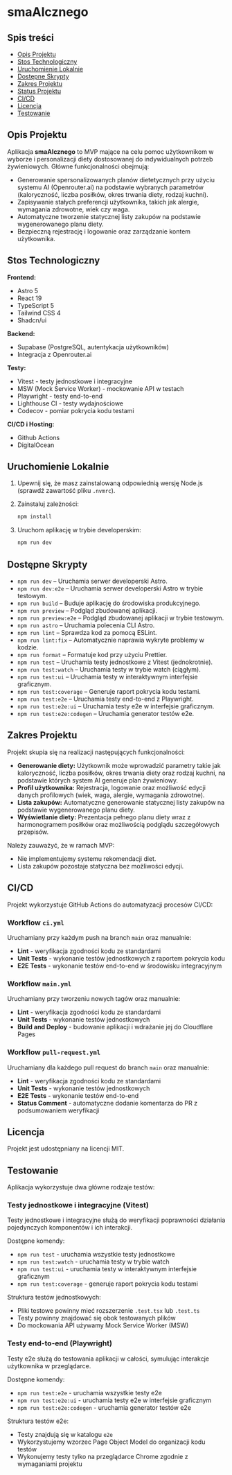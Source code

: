 # smaAIcznego

## Spis treści

- [Opis Projektu](#opis-projektu)
- [Stos Technologiczny](#stos-technologiczny)
- [Uruchomienie Lokalnie](#uruchomienie-lokalnie)
- [Dostępne Skrypty](#dostępne-skrypty)
- [Zakres Projektu](#zakres-projektu)
- [Status Projektu](#status-projektu)
- [CI/CD](#cicd)
- [Licencja](#licencja)
- [Testowanie](#testowanie)

## Opis Projektu

Aplikacja **smaAIcznego** to MVP mające na celu pomoc użytkownikom w wyborze i personalizacji diety dostosowanej do indywidualnych potrzeb żywieniowych. Główne funkcjonalności obejmują:

- Generowanie spersonalizowanych planów dietetycznych przy użyciu systemu AI (Openrouter.ai) na podstawie wybranych parametrów (kaloryczność, liczba posiłków, okres trwania diety, rodzaj kuchni).
- Zapisywanie stałych preferencji użytkownika, takich jak alergie, wymagania zdrowotne, wiek czy waga.
- Automatyczne tworzenie statycznej listy zakupów na podstawie wygenerowanego planu diety.
- Bezpieczną rejestrację i logowanie oraz zarządzanie kontem użytkownika.

## Stos Technologiczny

**Frontend:**

- Astro 5
- React 19
- TypeScript 5
- Tailwind CSS 4
- Shadcn/ui

**Backend:**

- Supabase (PostgreSQL, autentykacja użytkowników)
- Integracja z Openrouter.ai

**Testy:**

- Vitest - testy jednostkowe i integracyjne
- MSW (Mock Service Worker) - mockowanie API w testach
- Playwright - testy end-to-end
- Lighthouse CI - testy wydajnościowe
- Codecov - pomiar pokrycia kodu testami

**CI/CD i Hosting:**

- Github Actions
- DigitalOcean

## Uruchomienie Lokalnie

1. Upewnij się, że masz zainstalowaną odpowiednią wersję Node.js (sprawdź zawartość pliku `.nvmrc`).
2. Zainstaluj zależności:

   ```bash
   npm install
   ```

3. Uruchom aplikację w trybie developerskim:

   ```bash
   npm run dev
   ```

## Dostępne Skrypty

- `npm run dev` – Uruchamia serwer developerski Astro.
- `npm run dev:e2e` – Uruchamia serwer developerski Astro w trybie testowym.
- `npm run build` – Buduje aplikację do środowiska produkcyjnego.
- `npm run preview` – Podgląd zbudowanej aplikacji.
- `npm run preview:e2e` – Podgląd zbudowanej aplikacji w trybie testowym.
- `npm run astro` – Uruchamia polecenia CLI Astro.
- `npm run lint` – Sprawdza kod za pomocą ESLint.
- `npm run lint:fix` – Automatycznie naprawia wykryte problemy w kodzie.
- `npm run format` – Formatuje kod przy użyciu Prettier.
- `npm run test` – Uruchamia testy jednostkowe z Vitest (jednokrotnie).
- `npm run test:watch` – Uruchamia testy w trybie watch (ciągłym).
- `npm run test:ui` – Uruchamia testy w interaktywnym interfejsie graficznym.
- `npm run test:coverage` – Generuje raport pokrycia kodu testami.
- `npm run test:e2e` – Uruchamia testy end-to-end z Playwright.
- `npm run test:e2e:ui` – Uruchamia testy e2e w interfejsie graficznym.
- `npm run test:e2e:codegen` – Uruchamia generator testów e2e.

## Zakres Projektu

Projekt skupia się na realizacji następujących funkcjonalności:

- **Generowanie diety:** Użytkownik może wprowadzić parametry takie jak kaloryczność, liczba posiłków, okres trwania diety oraz rodzaj kuchni, na podstawie których system AI generuje plan żywieniowy.
- **Profil użytkownika:** Rejestracja, logowanie oraz możliwość edycji danych profilowych (wiek, waga, alergie, wymagania zdrowotne).
- **Lista zakupów:** Automatyczne generowanie statycznej listy zakupów na podstawie wygenerowanego planu diety.
- **Wyświetlanie diety:** Prezentacja pełnego planu diety wraz z harmonogramem posiłków oraz możliwością podglądu szczegółowych przepisów.

Należy zauważyć, że w ramach MVP:

- Nie implementujemy systemu rekomendacji diet.
- Lista zakupów pozostaje statyczna bez możliwości edycji.

## CI/CD

Projekt wykorzystuje GitHub Actions do automatyzacji procesów CI/CD:

### Workflow `ci.yml`

Uruchamiany przy każdym push na branch `main` oraz manualnie:

- **Lint** - weryfikacja zgodności kodu ze standardami
- **Unit Tests** - wykonanie testów jednostkowych z raportem pokrycia kodu
- **E2E Tests** - wykonanie testów end-to-end w środowisku integracyjnym

### Workflow `main.yml`

Uruchamiany przy tworzeniu nowych tagów oraz manualnie:

- **Lint** - weryfikacja zgodności kodu ze standardami
- **Unit Tests** - wykonanie testów jednostkowych
- **Build and Deploy** - budowanie aplikacji i wdrażanie jej do Cloudflare Pages

### Workflow `pull-request.yml`

Uruchamiany dla każdego pull request do branch `main` oraz manualnie:

- **Lint** - weryfikacja zgodności kodu ze standardami
- **Unit Tests** - wykonanie testów jednostkowych
- **E2E Tests** - wykonanie testów end-to-end
- **Status Comment** - automatyczne dodanie komentarza do PR z podsumowaniem weryfikacji

## Licencja

Projekt jest udostępniany na licencji MIT.

## Testowanie

Aplikacja wykorzystuje dwa główne rodzaje testów:

### Testy jednostkowe i integracyjne (Vitest)

Testy jednostkowe i integracyjne służą do weryfikacji poprawności działania pojedynczych komponentów i ich interakcji.

Dostępne komendy:

- `npm run test` - uruchamia wszystkie testy jednostkowe
- `npm run test:watch` - uruchamia testy w trybie watch
- `npm run test:ui` - uruchamia testy w interaktywnym interfejsie graficznym
- `npm run test:coverage` - generuje raport pokrycia kodu testami

Struktura testów jednostkowych:

- Pliki testowe powinny mieć rozszerzenie `.test.tsx` lub `.test.ts`
- Testy powinny znajdować się obok testowanych plików
- Do mockowania API używamy Mock Service Worker (MSW)

### Testy end-to-end (Playwright)

Testy e2e służą do testowania aplikacji w całości, symulując interakcje użytkownika w przeglądarce.

Dostępne komendy:

- `npm run test:e2e` - uruchamia wszystkie testy e2e
- `npm run test:e2e:ui` - uruchamia testy e2e w interfejsie graficznym
- `npm run test:e2e:codegen` - uruchamia generator testów e2e

Struktura testów e2e:

- Testy znajdują się w katalogu `e2e`
- Wykorzystujemy wzorzec Page Object Model do organizacji kodu testów
- Wykonujemy testy tylko na przeglądarce Chrome zgodnie z wymaganiami projektu
